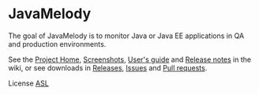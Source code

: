 ﻿JavaMelody
=========================

The goal of JavaMelody is to monitor Java or Java EE applications in QA and production environments.

See the [Project Home](../../wiki/Home), [Screenshots](../../wiki/Screenshots#charts), [User's guide](../../wiki/UserGuide) and [Release notes](../../wiki/ReleaseNotes) in the wiki,
or see downloads in [Releases](../../releases), [Issues](../../issues) and [Pull requests](../../pulls).

License [ASL](http://www.apache.org/licenses/LICENSE-2.0)

